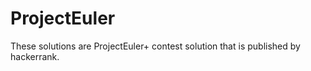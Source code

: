 # ProjectEuler

These solutions are ProjectEuler+ contest solution that is published by hackerrank.
